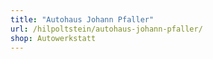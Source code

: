 ```yaml
---
title: "Autohaus Johann Pfaller"
url: /hilpoltstein/autohaus-johann-pfaller/
shop: Autowerkstatt
---
```

